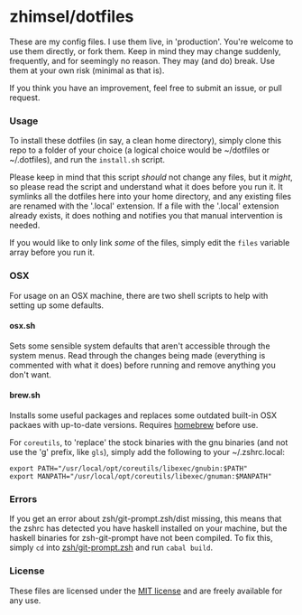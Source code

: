# zhimsel/dotfiles

These are my config files. I use them live, in 'production'. You're welcome to use them directly, or fork them. Keep in mind they may change suddenly, frequently, and for seemingly no reason. They may (and do) break. Use them at your own risk (minimal as that is).

If you think you have an improvement, feel free to submit an issue, or pull request.

### Usage
To install these dotfiles (in say, a clean home directory), simply clone this repo to a folder of your choice (a logical choice would be ~/dotfiles or ~/.dotfiles), and run the `install.sh` script.

Please keep in mind that this script *should* not change any files, but it *might*, so please read the script and understand what it does before you run it. It symlinks all the dotfiles here into your home directory, and any existing files are renamed with the '.local' extension. If a file with the '.local' extension already exists, it does nothing and notifies you that manual intervention is needed.

If you would like to only link *some* of the files, simply edit the `files` variable array before you run it.

### OSX
For usage on an OSX machine, there are two shell scripts to help with setting up some defaults.

#### osx.sh
Sets some sensible system defaults that aren't accessible through the system menus. Read through the changes being made (everything is commented with what it does) before running and remove anything you don't want.

#### brew.sh
Installs some useful packages and replaces some outdated built-in OSX packaes with up-to-date versions. Requires [homebrew](http://brew.sh/) before use.

For `coreutils`, to 'replace' the stock binaries with the gnu binaries (and not use the 'g' prefix, like `gls`), simply add the following to your ~/.zshrc.local:

```
export PATH="/usr/local/opt/coreutils/libexec/gnubin:$PATH"
export MANPATH="/usr/local/opt/coreutils/libexec/gnuman:$MANPATH"
```

### Errors

If you get an error about zsh/git-prompt.zsh/dist missing, this means that the zshrc has detected you have haskell installed on your machine, but the haskell binaries for zsh-git-prompt have not been compiled. To fix this, simply `cd` into [zsh/git-prompt.zsh](zsh/git-prompt.zsh) and run `cabal build`.

### License
These files are licensed under the [MIT license](LICENSE) and are freely available for any use.
